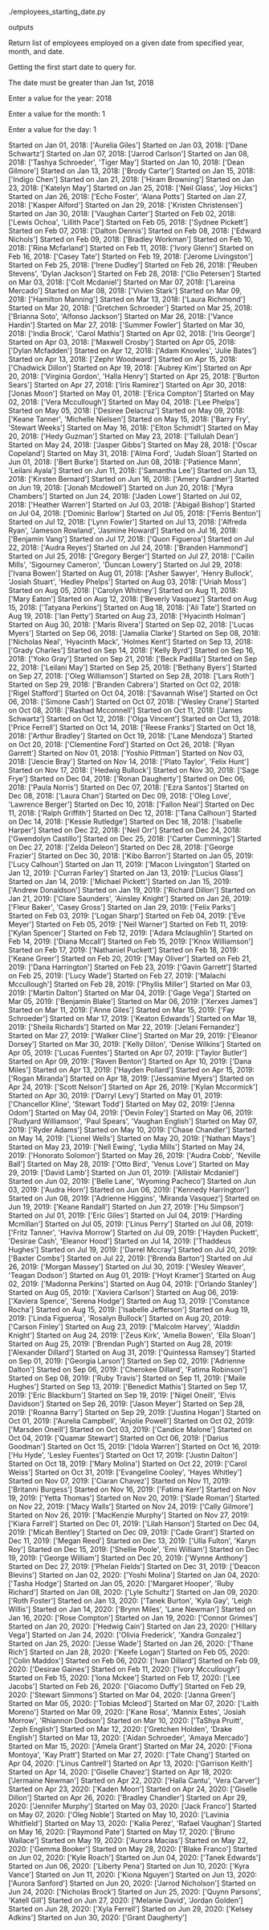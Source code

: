 ./employees_starting_date.py

outputs

Return list of employees employed on a given date from specified year, month, and date.

Getting the first start date to query for.

The date must be greater than Jan 1st, 2018

Enter a value for the year: 2018

Enter a value for the month: 1

Enter a value for the day: 1

Started on Jan 01, 2018: ['Aurelia Giles']
Started on Jan 03, 2018: ['Dane Schwartz']
Started on Jan 07, 2018: ['Jarrod Carlson']
Started on Jan 08, 2018: ['Tashya Schroeder', 'Tiger May']
Started on Jan 10, 2018: ['Dean Gilmore']
Started on Jan 13, 2018: ['Brody Carter']
Started on Jan 15, 2018: ['Indigo Chen']
Started on Jan 21, 2018: ['Hiram Browning']
Started on Jan 23, 2018: ['Katelyn May']
Started on Jan 25, 2018: ['Neil Glass', 'Joy Hicks']
Started on Jan 26, 2018: ['Echo Foster', 'Alana Potts']
Started on Jan 27, 2018: ['Kasper Alford']
Started on Jan 29, 2018: ['Kristen Christensen']
Started on Jan 30, 2018: ['Vaughan Carter']
Started on Feb 02, 2018: ['Lewis Ochoa', 'Lillith Pace']
Started on Feb 05, 2018: ['Sydnee Pickett']
Started on Feb 07, 2018: ['Dalton Dennis']
Started on Feb 08, 2018: ['Edward Nichols']
Started on Feb 09, 2018: ['Bradley Workman']
Started on Feb 10, 2018: ['Rina Mcfarland']
Started on Feb 11, 2018: ['Ivory Glenn']
Started on Feb 16, 2018: ['Casey Tate']
Started on Feb 19, 2018: ['Jerome Livingston']
Started on Feb 25, 2018: ['Irene Dudley']
Started on Feb 26, 2018: ['Reuben Stevens', 'Dylan Jackson']
Started on Feb 28, 2018: ['Clio Petersen']
Started on Mar 03, 2018: ['Colt Mcdaniel']
Started on Mar 07, 2018: ['Lareina Mercado']
Started on Mar 08, 2018: ['Vivien Stark']
Started on Mar 09, 2018: ['Hamilton Manning']
Started on Mar 13, 2018: ['Laura Richmond']
Started on Mar 20, 2018: ['Gretchen Schroeder']
Started on Mar 25, 2018: ['Brianna Soto', 'Alfonso Jackson']
Started on Mar 26, 2018: ['Vance Hardin']
Started on Mar 27, 2018: ['Summer Fowler']
Started on Mar 30, 2018: ['India Brock', 'Carol Mathis']
Started on Apr 02, 2018: ['Iris George']
Started on Apr 03, 2018: ['Maxwell Crosby']
Started on Apr 05, 2018: ['Dylan Mcfadden']
Started on Apr 12, 2018: ['Adam Knowles', 'Julie Bates']
Started on Apr 13, 2018: ['Zephr Woodward']
Started on Apr 15, 2018: ['Chadwick Dillon']
Started on Apr 19, 2018: ['Aubrey Kim']
Started on Apr 20, 2018: ['Virginia Gordon', 'Halla Henry']
Started on Apr 25, 2018: ['Burton Sears']
Started on Apr 27, 2018: ['Iris Ramirez']
Started on Apr 30, 2018: ['Jonas Moon']
Started on May 01, 2018: ['Erica Compton']
Started on May 02, 2018: ['Vera Mccullough']
Started on May 04, 2018: ['Lee Phelps']
Started on May 05, 2018: ['Desiree Delacruz']
Started on May 09, 2018: ['Keane Tanner', 'Michelle Nielsen']
Started on May 15, 2018: ['Barry Fry', 'Stewart Weeks']
Started on May 16, 2018: ['Elton Schmidt']
Started on May 20, 2018: ['Hedy Guzman']
Started on May 23, 2018: ['Tallulah Dean']
Started on May 24, 2018: ['Jasper Gibbs']
Started on May 28, 2018: ['Oscar Copeland']
Started on May 31, 2018: ['Alma Ford', 'Judah Sloan']
Started on Jun 01, 2018: ['Bert Burke']
Started on Jun 08, 2018: ['Patience Mann', 'Leilani Ayala']
Started on Jun 11, 2018: ['Samantha Lee']
Started on Jun 13, 2018: ['Kirsten Bernard']
Started on Jun 16, 2018: ['Amery Gardner']
Started on Jun 19, 2018: ['Jonah Mcdowell']
Started on Jun 20, 2018: ['Myra Chambers']
Started on Jun 24, 2018: ['Jaden Lowe']
Started on Jul 02, 2018: ['Heather Warren']
Started on Jul 03, 2018: ['Abigail Bishop']
Started on Jul 04, 2018: ['Dominic Barlow']
Started on Jul 05, 2018: ['Ferris Benton']
Started on Jul 12, 2018: ['Lynn Fowler']
Started on Jul 13, 2018: ['Alfreda Ryan', 'Jameson Rowland', 'Jasmine Howard']
Started on Jul 16, 2018: ['Benjamin Vang']
Started on Jul 17, 2018: ['Quon Figueroa']
Started on Jul 22, 2018: ['Audra Reyes']
Started on Jul 24, 2018: ['Branden Hammond']
Started on Jul 25, 2018: ['Gregory Berger']
Started on Jul 27, 2018: ['Cailin Mills', 'Sigourney Cameron', 'Duncan Lowery']
Started on Jul 29, 2018: ['Ivana Bowen']
Started on Aug 01, 2018: ['Asher Sawyer', 'Henry Bullock', 'Josiah Stuart', 'Hedley Phelps']
Started on Aug 03, 2018: ['Uriah Moss']
Started on Aug 05, 2018: ['Carolyn Whitney']
Started on Aug 11, 2018: ['Mary Eaton']
Started on Aug 12, 2018: ['Beverly Vasquez']
Started on Aug 15, 2018: ['Tatyana Perkins']
Started on Aug 18, 2018: ['Ali Tate']
Started on Aug 19, 2018: ['Ian Petty']
Started on Aug 23, 2018: ['Hyacinth Holman']
Started on Aug 30, 2018: ['Maris Rivera']
Started on Sep 02, 2018: ['Lucas Myers']
Started on Sep 06, 2018: ['Jamalia Clarke']
Started on Sep 08, 2018: ['Nicholas Neal', 'Hyacinth Mack', 'Holmes Kent']
Started on Sep 13, 2018: ['Grady Charles']
Started on Sep 14, 2018: ['Kelly Byrd']
Started on Sep 16, 2018: ['Yoko Gray']
Started on Sep 21, 2018: ['Beck Padilla']
Started on Sep 22, 2018: ['Leilani May']
Started on Sep 25, 2018: ['Bethany Byers']
Started on Sep 27, 2018: ['Oleg Williamson']
Started on Sep 28, 2018: ['Lars Roth']
Started on Sep 29, 2018: ['Branden Cabrera']
Started on Oct 02, 2018: ['Rigel Stafford']
Started on Oct 04, 2018: ['Savannah Wise']
Started on Oct 06, 2018: ['Simone Cash']
Started on Oct 07, 2018: ['Wesley Crane']
Started on Oct 08, 2018: ['Rashad Mcconnell']
Started on Oct 11, 2018: ['James Schwartz']
Started on Oct 12, 2018: ['Olga Vincent']
Started on Oct 13, 2018: ['Price Ferrell']
Started on Oct 14, 2018: ['Reese Franks']
Started on Oct 18, 2018: ['Arthur Bradley']
Started on Oct 19, 2018: ['Lane Mendoza']
Started on Oct 20, 2018: ['Clementine Ford']
Started on Oct 26, 2018: ['Ryan Garrett']
Started on Nov 01, 2018: ['Yoshio Pittman']
Started on Nov 03, 2018: ['Jescie Bray']
Started on Nov 14, 2018: ['Plato Taylor', 'Felix Hunt']
Started on Nov 17, 2018: ['Hedwig Bullock']
Started on Nov 30, 2018: ['Sage Frye']
Started on Dec 04, 2018: ['Ronan Daugherty']
Started on Dec 06, 2018: ['Paula Norris']
Started on Dec 07, 2018: ['Ezra Santos']
Started on Dec 08, 2018: ['Laura Chan']
Started on Dec 09, 2018: ['Oleg Love', 'Lawrence Berger']
Started on Dec 10, 2018: ['Fallon Neal']
Started on Dec 11, 2018: ['Ralph Griffith']
Started on Dec 12, 2018: ['Tana Calhoun']
Started on Dec 14, 2018: ['Kessie Rutledge']
Started on Dec 18, 2018: ['Isabelle Harper']
Started on Dec 22, 2018: ['Neil Orr']
Started on Dec 24, 2018: ['Gwendolyn Castillo']
Started on Dec 25, 2018: ['Carter Cummings']
Started on Dec 27, 2018: ['Zelda Deleon']
Started on Dec 28, 2018: ['George Frazier']
Started on Dec 30, 2018: ['Kibo Barron']
Started on Jan 05, 2019: ['Lucy Calhoun']
Started on Jan 11, 2019: ['Macon Livingston']
Started on Jan 12, 2019: ['Curran Farley']
Started on Jan 13, 2019: ['Lucius Glass']
Started on Jan 14, 2019: ['Michael Pickett']
Started on Jan 15, 2019: ['Andrew Donaldson']
Started on Jan 19, 2019: ['Richard Dillon']
Started on Jan 21, 2019: ['Clare Saunders', 'Ainsley Knight']
Started on Jan 26, 2019: ['Fleur Baker', 'Casey Gross']
Started on Jan 29, 2019: ['Felix Parks']
Started on Feb 03, 2019: ['Logan Sharp']
Started on Feb 04, 2019: ['Eve Meyer']
Started on Feb 05, 2019: ['Neil Warner']
Started on Feb 11, 2019: ['Kylan Spencer']
Started on Feb 12, 2019: ['Adara Mclaughlin']
Started on Feb 14, 2019: ['Diana Mccall']
Started on Feb 15, 2019: ['Knox Williamson']
Started on Feb 17, 2019: ['Nathaniel Puckett']
Started on Feb 18, 2019: ['Keane Greer']
Started on Feb 20, 2019: ['May Oliver']
Started on Feb 21, 2019: ['Dana Harrington']
Started on Feb 23, 2019: ['Gavin Garrett']
Started on Feb 25, 2019: ['Lucy Wade']
Started on Feb 27, 2019: ['Malachi Mccullough']
Started on Feb 28, 2019: ['Phyllis Miller']
Started on Mar 03, 2019: ['Martin Dalton']
Started on Mar 04, 2019: ['Gage Vega']
Started on Mar 05, 2019: ['Benjamin Blake']
Started on Mar 06, 2019: ['Xerxes James']
Started on Mar 11, 2019: ['Anne Giles']
Started on Mar 15, 2019: ['Fay Schroeder']
Started on Mar 17, 2019: ['Keaton Edwards']
Started on Mar 18, 2019: ['Sheila Richards']
Started on Mar 22, 2019: ['Jelani Fernandez']
Started on Mar 27, 2019: ['Walker Cline']
Started on Mar 29, 2019: ['Eleanor Dorsey']
Started on Mar 30, 2019: ['Kelly Dillon', 'Denise Wilkins']
Started on Apr 05, 2019: ['Lucas Fuentes']
Started on Apr 07, 2019: ['Taylor Butler']
Started on Apr 09, 2019: ['Raven Benton']
Started on Apr 10, 2019: ['Dana Miles']
Started on Apr 13, 2019: ['Hayden Pollard']
Started on Apr 15, 2019: ['Rogan Miranda']
Started on Apr 18, 2019: ['Jessamine Myers']
Started on Apr 24, 2019: ['Scott Nelson']
Started on Apr 26, 2019: ['Kylan Mccormick']
Started on Apr 30, 2019: ['Darryl Levy']
Started on May 01, 2019: ['Chancellor Kline', 'Stewart Todd']
Started on May 02, 2019: ['Jenna Odom']
Started on May 04, 2019: ['Devin Foley']
Started on May 06, 2019: ['Rudyard Williamson', 'Paul Spears', 'Vaughan English']
Started on May 07, 2019: ['Ryder Adams']
Started on May 10, 2019: ['Chase Chandler']
Started on May 14, 2019: ['Lionel Wells']
Started on May 20, 2019: ['Nathan Mays']
Started on May 23, 2019: ['Nell Ewing', 'Lydia Mills']
Started on May 24, 2019: ['Honorato Solomon']
Started on May 26, 2019: ['Audra Cobb', 'Neville Ball']
Started on May 28, 2019: ['Otto Bird', 'Venus Love']
Started on May 29, 2019: ['David Lamb']
Started on Jun 01, 2019: ['Allistair Mcdaniel']
Started on Jun 02, 2019: ['Belle Lane', 'Wyoming Pacheco']
Started on Jun 03, 2019: ['Audra Horn']
Started on Jun 06, 2019: ['Kennedy Harrington']
Started on Jun 08, 2019: ['Adrienne Higgins', 'Miranda Vasquez']
Started on Jun 19, 2019: ['Keane Randall']
Started on Jun 27, 2019: ['Hu Simpson']
Started on Jul 01, 2019: ['Eric Giles']
Started on Jul 04, 2019: ['Harding Mcmillan']
Started on Jul 05, 2019: ['Linus Perry']
Started on Jul 08, 2019: ['Fritz Tanner', 'Haviva Morrow']
Started on Jul 09, 2019: ['Hayden Puckett', 'Desirae Cash', 'Eleanor Hood']
Started on Jul 14, 2019: ['Thaddeus Hughes']
Started on Jul 19, 2019: ['Darrel Mccray']
Started on Jul 20, 2019: ['Baxter Combs']
Started on Jul 22, 2019: ['Brenda Barton']
Started on Jul 26, 2019: ['Morgan Massey']
Started on Jul 30, 2019: ['Wesley Weaver', 'Teagan Dodson']
Started on Aug 01, 2019: ['Hoyt Kramer']
Started on Aug 02, 2019: ['Madonna Perkins']
Started on Aug 04, 2019: ['Orlando Stanley']
Started on Aug 05, 2019: ['Xaviera Carlson']
Started on Aug 06, 2019: ['Xaviera Spence', 'Serena Hodge']
Started on Aug 13, 2019: ['Constance Rocha']
Started on Aug 15, 2019: ['Isabelle Jefferson']
Started on Aug 19, 2019: ['Linda Figueroa', 'Rosalyn Bullock']
Started on Aug 20, 2019: ['Carson Finley']
Started on Aug 23, 2019: ['Malcolm Harvey', 'Aladdin Knight']
Started on Aug 24, 2019: ['Zeus Kirk', 'Amelia Bowen', 'Ella Sloan']
Started on Aug 25, 2019: ['Brendan Pugh']
Started on Aug 28, 2019: ['Alexander Dillard']
Started on Aug 31, 2019: ['Quintessa Ramsey']
Started on Sep 01, 2019: ['Georgia Larson']
Started on Sep 02, 2019: ['Adrienne Dalton']
Started on Sep 06, 2019: ['Cherokee Dillard', 'Fatima Robinson']
Started on Sep 08, 2019: ['Ruby Travis']
Started on Sep 11, 2019: ['Maile Hughes']
Started on Sep 13, 2019: ['Benedict Mathis']
Started on Sep 17, 2019: ['Eric Blackburn']
Started on Sep 19, 2019: ['Nigel Oneill', 'Elvis Davidson']
Started on Sep 26, 2019: ['Jason Meyer']
Started on Sep 28, 2019: ['Roanna Barry']
Started on Sep 29, 2019: ['Justina Hogan']
Started on Oct 01, 2019: ['Aurelia Campbell', 'Anjolie Powell']
Started on Oct 02, 2019: ['Marsden Oneill']
Started on Oct 03, 2019: ['Candice Malone']
Started on Oct 04, 2019: ['Quamar Stewart']
Started on Oct 06, 2019: ['Darius Goodman']
Started on Oct 15, 2019: ['Idola Warren']
Started on Oct 16, 2019: ['Hu Hyde', 'Lesley Fuentes']
Started on Oct 17, 2019: ['Justin Dalton']
Started on Oct 18, 2019: ['Mary Molina']
Started on Oct 22, 2019: ['Carol Weiss']
Started on Oct 31, 2019: ['Evangeline Cooley', 'Hayes Whitley']
Started on Nov 07, 2019: ['Ciaran Chavez']
Started on Nov 11, 2019: ['Britanni Burgess']
Started on Nov 16, 2019: ['Fatima Kerr']
Started on Nov 19, 2019: ['Yetta Thomas']
Started on Nov 20, 2019: ['Slade Roman']
Started on Nov 22, 2019: ['Macy Walls']
Started on Nov 24, 2019: ['Cally Gilmore']
Started on Nov 26, 2019: ['MacKenzie Murphy']
Started on Nov 27, 2019: ['Kiara Farrell']
Started on Dec 01, 2019: ['Lilah Hanson']
Started on Dec 04, 2019: ['Micah Bentley']
Started on Dec 09, 2019: ['Cade Grant']
Started on Dec 11, 2019: ['Megan Reed']
Started on Dec 13, 2019: ['Ulla Fulton', 'Karyn Roy']
Started on Dec 15, 2019: ['Shellie Poole', 'Emi William']
Started on Dec 19, 2019: ['George William']
Started on Dec 20, 2019: ['Wynne Anthony']
Started on Dec 27, 2019: ['Phelan Fields']
Started on Dec 31, 2019: ['Deacon Blevins']
Started on Jan 02, 2020: ['Yoshi Molina']
Started on Jan 04, 2020: ['Tasha Hodge']
Started on Jan 05, 2020: ['Margaret Hooper', 'Ruby Richard']
Started on Jan 08, 2020: ['Lyle Schultz']
Started on Jan 09, 2020: ['Roth Foster']
Started on Jan 13, 2020: ['Tanek Burton', 'Kyla Gay', 'Leigh Willis']
Started on Jan 14, 2020: ['Brynn Miles', 'Lane Newman']
Started on Jan 16, 2020: ['Rose Compton']
Started on Jan 19, 2020: ['Connor Grimes']
Started on Jan 20, 2020: ['Hedwig Cain']
Started on Jan 23, 2020: ['Hillary Vega']
Started on Jan 24, 2020: ['Olivia Frederick', 'Xandra Gonzalez']
Started on Jan 25, 2020: ['Jesse Wade']
Started on Jan 26, 2020: ['Thane Rich']
Started on Jan 28, 2020: ['Keefe Logan']
Started on Feb 05, 2020: ['Colin Maddox']
Started on Feb 06, 2020: ['Ivan Dillard']
Started on Feb 09, 2020: ['Desirae Gaines']
Started on Feb 11, 2020: ['Ivory Mccullough']
Started on Feb 15, 2020: ['Iona Mckee']
Started on Feb 17, 2020: ['Lee Jacobs']
Started on Feb 26, 2020: ['Giacomo Duffy']
Started on Feb 29, 2020: ['Stewart Simmons']
Started on Mar 04, 2020: ['Janna Green']
Started on Mar 05, 2020: ['Tobias Mcleod']
Started on Mar 07, 2020: ['Laith Moreno']
Started on Mar 09, 2020: ['Kane Rosa', 'Mannix Estes', 'Josiah Morrow', 'Rhiannon Dodson']
Started on Mar 10, 2020: ['TaShya Pruitt', 'Zeph English']
Started on Mar 12, 2020: ['Gretchen Holden', 'Drake English']
Started on Mar 13, 2020: ['Aidan Schroeder', 'Amaya Mercado']
Started on Mar 15, 2020: ['Amela Grant']
Started on Mar 24, 2020: ['Fiona Montoya', 'Kay Pratt']
Started on Mar 27, 2020: ['Tate Chang']
Started on Apr 04, 2020: ['Linus Cantrell']
Started on Apr 13, 2020: ['Garrison Keith']
Started on Apr 14, 2020: ['Giselle Chavez']
Started on Apr 18, 2020: ['Jermaine Newman']
Started on Apr 22, 2020: ['Halla Cantu', 'Vera Carver']
Started on Apr 23, 2020: ['Kaden Moon']
Started on Apr 24, 2020: ['Giselle Dillon']
Started on Apr 26, 2020: ['Bradley Chandler']
Started on Apr 29, 2020: ['Jennifer Murphy']
Started on May 03, 2020: ['Jack Franco']
Started on May 07, 2020: ['Oleg Noble']
Started on May 10, 2020: ['Lavinia Whitfield']
Started on May 13, 2020: ['Kalia Perez', 'Rafael Vaughan']
Started on May 16, 2020: ['Raymond Pate']
Started on May 17, 2020: ['Bruno Wallace']
Started on May 19, 2020: ['Aurora Macias']
Started on May 22, 2020: ['Gemma Booker']
Started on May 28, 2020: ['Blake Franco']
Started on Jun 02, 2020: ['Kyle Roach']
Started on Jun 04, 2020: ['Tanek Edwards']
Started on Jun 06, 2020: ['Liberty Pena']
Started on Jun 10, 2020: ['Kyra Vance']
Started on Jun 11, 2020: ['Kiona Nguyen']
Started on Jun 13, 2020: ['Aurora Sanford']
Started on Jun 20, 2020: ['Jarrod Nicholson']
Started on Jun 24, 2020: ['Nicholas Brock']
Started on Jun 25, 2020: ['Quynn Parsons', 'Katell Gill']
Started on Jun 27, 2020: ['Melanie David', 'Jordan Golden']
Started on Jun 28, 2020: ['Xyla Ferrell']
Started on Jun 29, 2020: ['Kelsey Adkins']
Started on Jun 30, 2020: ['Grant Daugherty']
